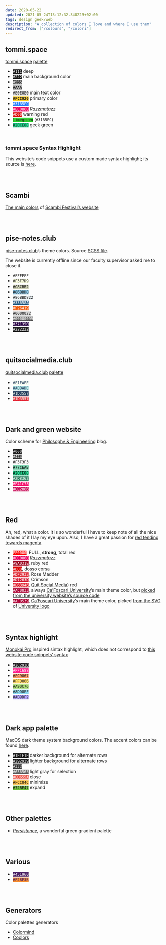 ```yaml
---
date: 2020-05-22
updated: 2021-05-24T13:12:32.348223+02:00
tags: design geek/web
description: "A collection of colors I love and where I use them"
redirect_from: ["/colours", "/colori"]
---
```

## tommi.space

[tommi.space](https://tommi.space "Tommi Space") [palette](https://github.com/xplosionmind/tommi.space/blob/main/_sass/_root.scss "tommi.space main colors in a CSS file")

<ul class='three'>
	<li><code style='background:#111;color:#FFF'>#111</code> deep</li>
	<li><code style='background:#222;color:#FFF'>#222</code> main background color</li>
	<li><code style='background:#555;color:#FFF'>#555</code></li>
	<li><code style='background:#AAA;color:#000'>#AAA</code></li>
	<li><code style='background:#E0E0E0;color:#222'>#E0E0E0</code> main text color</li>
	<li><strong><code style='background:#FCC920;color:#222'>#FCC920</code></strong> primary color</li>
	<li><code style='background:#3185FC;color:#FFF'>#3185FC</code></li>
	<li><code style='background:#EC0868;color:#FFF'>#EC0868</code> <cite><a href='https://en.wikipedia.org/wiki/Razzmatazz_(song)' target='_blank' title='Razzmatazz on Wikipedia'>Razzmatazz</a></cite></li>
	<li><code style='background:#D00;color:#FFF'>#D00</code> warning red</li>
	<li><code style='background:#32CD32;color:#222'>limegreen</code> (<code>#3185FC</code>)</li>
	<li><code style='background:#20CE88;color:#222'>#20CE88</code> geek green</li>
</ul>

<br>

### tommi.space Syntax Highlight

This website’s code snippets use a custom made syntax highlight; its source is [here](https://github.com/xplosionmind/tommi.space/blob/main/_sass/_highlight.scss "tommi.space’s highlight.scss").

<br>
<br>

## Scambi

[The main colors](https://come.scambi.org/design#colori 'I colori di Scambi') of [Scambi Festival’s website](https://scambi.org "Scambi")


<br>
<br>

## pise-notes.club

[pise-notes.club]’s theme colors. Source [SCSS file](https://github.com/xplosionmind/PISE-notes/blob/e53b09b7eb391ac17f1c3a97a005a19412c3d397/style.scss#L13 'PISE Notes SCSS color variables').

<div class='yellow box'>
The website is currently offline since our faculty supervisor asked me to close it.
</div>

<ul class='three'>
	<li><code style='background:#FFF;color:#111'>#FFFFFF</code></li>
	<li><code style='background:#F3F7D9;color:#111'>#F3F7D9</code></li>
	<li><code style='background:#C8CBB2;color:#111'>#C8CBB2</code></li>
	<li><code style='background:#86BBD8;color:#111'>#86BBD8</code></li>
	<li><code style='background:#86BBD822;color:var(--text)'>#86BBD822</code></li>
	<li><code style='background:#33658A;color:#FFF'>#33658A</code></li>
	<li><code style='background:#F26419;color:#FFF'>#F26419</code></li>
	<li><code style='background:#0002;color:var(--text)'>#0000022</code></li>
	<li><code style='background:#0009;color:#FFF'>#00000099</code></li>
	<li><code style='background:#371350;color:#FFF'>#371350</code></li>
	<li><code style='background:#222;color:#FFF'>#222222</code></li>
</ul>

<br>
<br>

## quitsocialmedia.club

[quitsocialmedia.club](https://quitsocialmedia.club "Quit Social Media") [palette](https://github.com/xplosionmind/quitsocialmedia.club/blob/8763e5636a9716bd947527459e6731ccefa42afc/style.scss#L12 "quitsocialmedia.club’s CSS")

<ul class='two'>
	<li><code style='background:#F1FAEE;color:#1D3557'>#F1FAEE</code></li>
	<li><code style='background:#A8DADC;color:#1D3557'>#A8DADC</code></li>
	<li><code style='background:#1D3557;color:#F1FAEE'>#1D3557</code></li>
	<li><code style='background:#E63946;color:#F1FAEE'>#1D3557</code></li>
</ul>

<br>
<br>

## Dark and green website

Color scheme for [Philosophy & Engineering](/filosofia "Philosophy section of the blog") blog.

<ul class='three'>
	<li><code style='background:#000;color:#EEE'>#000</code></li>
	<li><code style='background:#444;color:#FFF'>#444</code></li>
	<li><code style='background:#F3F3F3;color:#000'>#F3F3F3</code></li>
	<li><code style='background:#77CEAB;color:#000'>#77CEAB</code></li>
	<li><code style='background:#20CE88;color:#000'>#20CE88</code></li>
	<li><code style='background:#2D8362;color:#FFF'>#2D8362</code></li>
	<li><code style='background:#F41C73;color:#FFF'>#F41C73</code></li>
	<li><code style='background:#CE2066;color:#FFF'>#CE2066</code></li>
</ul>

<br>
<br>

## Red

Ah, red, what a color. It is so wonderful I have to keep note of all the nice shades of it I lay my eye upon. Also, I have a great passion for <u>red tending towards magenta</u>.

<ul class='two'>
	<li><code style='background:#FF0000;color:#FFF'>FF0000</code>, FULL, <b>strong</b>, total red</li>
	<li><code style='background:#EC0868;color:#FFF'>#EC0868</code> <cite><a href='https://en.wikipedia.org/wiki/Razzmatazz_(song)' target='_blank' title='Razzmatazz on Wikipedia'>Razzmatazz</a></cite></li>
	<li><code style='background:#9A031E;color:#FFF'>#9A031E</code>, ruby red</li>
	<li><code style='background:#D00;color:#FFF'>#D00</code>, dosso corsa</li>
	<li><code style='background:#DF2935;color:#FFF'>#DF2935</code>, Rose Madder</li>
	<li><code style='background:#D7263D;color:#FFF'>#D7263D</code>, Crimson</li>
	<li><code style='background:#E63946;color:#FFF'>#E63946</code>, <a href="#quitsocialmediaclub" title='quitsocialmedia.club palette'>Quit Social Media</a>) red</li>
	<li><code style='background:#AC0033;color:#FFF'>#AC0033</code>, always <a href="https://unive.it" target="_blank" title="Ca’Foscari University">Ca’Foscari University</a>’s main theme color, but <a href="view-source:https://www.unive.it/#line32"  target="_blank" title="Link to Ca’Foscari website source code">picked from the university website’s source code</a></li>
	<li><code style='background:#AF0539;color:#FFF'>#AF0539</code>, <a href="https://unive.it" target="_blank" title="Ca’Foscari University">Ca’Foscari University</a>’s main theme color, picked <a href="view-source:https://upload.wikimedia.org/wikipedia/commons/b/bc/Logo_Universit%C3%A0_Ca'_Foscari_Venezia.svg#line11" target="_blank" title="The line of the source code of the SVG of the logo of Ca’Foscari containing the HEX code of the color">from the SVG </a>of <a href="{{ "https://en.wikipedia.org/wiki/Ca'_Foscari_University_of_Venice#/media/File:Logo_Università_Ca'_Foscari_Venezia.svg" | uri_escape }}"  target="_blank" title="Logo dell’Università Ca’ Foscari di Venezia">University logo</a></li>
</ul>

<br>
<br>

## Syntax highlight

[Monokai Pro](https://monokai.pro "Monokai Pro") inspired sintax highlight, which does not correspond to [this website code snippets’ syntax](#tommispace-syntax-highlight)

<ul class='three'>
	<li><code style='background:#2C292D;color:#FFF'>#2C292D</code></li>
	<li><code style='background:#FF1688;color:#FFF'>#FF1688</code></li>
	<li><code style='background:#FC9867;color:#222'>#FC9867</code></li>
	<li><code style='background:#FFD866;color:#222'>#FFD866</code></li>
	<li><code style='background:#A9DC76;color:#222'>#A9DC76</code></li>
	<li><code style='background:#8DD8EF;color:#222'>#8DD8EF</code></li>
	<li><code style='background:#AB9DF2;color:#222'>#AB9DF2</code></li>
</ul>

<br>
<br>

## Dark app palette

MacOS dark theme system background colors. The accent colors can be found [here](https://developer.apple.com/design/human-interface-guidelines/macos/visual-design/color/).

<ul class='two'>
	<li><code style='background:#1E1E1E;color:#FFF'>#1E1E1E</code> darker background for alternate rows</li>
	<li><code style='background:#292929;color:#FFF'>#292929</code> lighter background for alternate rows</li>
	<li><code style='background:#333;color:#FFF'>#333</code></li>
	<li><code style='background:#656565;color:#FFF'>#656565</code> light gray for selection</li>
	<li><code style='background:#ED655A;color:#FFF'>#ED655A</code> close</li>
	<li><code style='background:#FCC04C;color:#111'>#FCC04C</code> minimize </li>
	<li><code style='background:#72BE47;color:#111'>#72BE47</code> expand</li>
</ul>

<br>
<br>

## Other palettes

- [<cite>Persistence</cite>](https://www.color-hex.com/color-palette/89620 "Persistence color palette"), a wonderful green gradient palette

<br>
<br>

## Various

<ul>
	<li><code style='background:#451960;color:#FFF'>#451960</code></li>
	<li><code style='background:#F28F3B;color:#451960'>#F28F3B</code></li>
</ul>

<br>
<br>

## Generators

Color palettes generators

- [Colormind](http://colormind.io/ "Colormind")
- [Coolors](https://coolors.co/ "Coolors")

[pise-notes.club]: https://pise-notes.club "PISE Notes"
